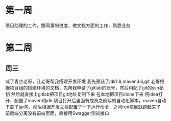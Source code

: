 # 第一周
项目助理的工作，跟同事的进度，做文档方面的工作，熟悉业务
# 第二周
## 周三
喊了青空老哥，让老哥帮我搭建开发环境
我先预装了jdk1.8,maven3.6,git
老哥根据项目组的搭建环境的文档，先帮我申请了gitlab的账号，然后用配了git的ssh秘钥
然后就直接上gitlab把项目git地址复制下来
在本地把项目clone下来
用idea打开，配置了maven和jdk
项目打开后里面有成员之前写的自动化脚本，maven自动下载了jar包，然后根据开发文档配置了一下运行命令，之间run项目就跑起来了
前后端分离没有前端页面，直接用Swagger测试接口